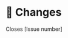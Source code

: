 # :gem: Changes

Closes [Issue number]

<!-- Explain what you are changing and WHY you are changing it.
Use a list to express the changes if there are multiple:
- A change
  -  A subchange
- Another change

You should upload a picture of your changes if applicable. Drag & drop or paste from clipboard.
-->
